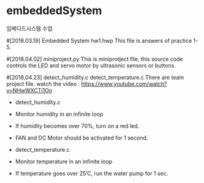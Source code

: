# embeddedSystem
임베디드시스템 수업

#[2018.03.19] Embedded System hw1.hwp
This file is answers of practice 1-5.

#[2018.04.02] miniproject.py
This is miniprotject file, this source code controls the LED and servo motor by ultrasonic sensors or buttons.

#[2018.04.23] detect_humidity.c	detect_temperature.c
There are team project file.
watch the video : https://www.youtube.com/watch?v=NHwWXCTi1Oo
 
 - detect_humidity.c
  - Monitor humidity in an infinite loop
  - If humidity becomes over 70%, turn on a red led.
  - FAN and DC Motor should be activated for 1 second.

 - detect_temperature.c
  - Monitor temperature in an infinite loop
  - If temperature goes over 25’C, run the water pump for 1 sec.
  
